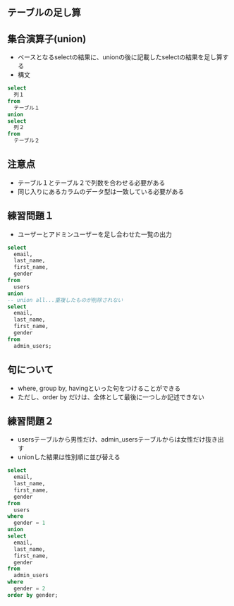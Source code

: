 ## テーブルの足し算

集合演算子(union)
-----
- ベースとなるselectの結果に、unionの後に記載したselectの結果を足し算する
- 構文
```sql
select
  列１
from
  テーブル１
union
select 
  列２
from
  テーブル２
```

注意点
-----
- テーブル１とテーブル２で列数を合わせる必要がある
- 同じ入りにあるカラムのデータ型は一致している必要がある

練習問題１
-----
- ユーザーとアドミンユーザーを足し合わせた一覧の出力

```sql
select
  email,
  last_name,
  first_name,
  gender
from
  users
union 
-- union all...重複したものが削除されない
select
  email,
  last_name,
  first_name,
  gender
from
  admin_users;
```

句について
-----
- where, group by, havingといった句をつけることができる
- ただし、order by だけは、全体として最後に一つしか記述できない

練習問題２
-----
- usersテーブルから男性だけ、admin_usersテーブルからは女性だけ抜き出す
- unionした結果は性別順に並び替える

```sql
select
  email,
  last_name,
  first_name,
  gender
from
  users
where 
  gender = 1
union 
select
  email,
  last_name,
  first_name,
  gender
from
  admin_users
where 
  gender = 2
order by gender;
```
